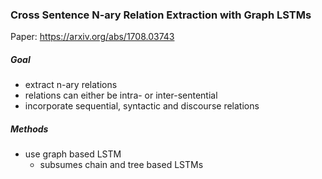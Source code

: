 ### Cross Sentence N-ary Relation Extraction with Graph LSTMs
Paper: https://arxiv.org/abs/1708.03743
##### Goal
- extract n-ary relations
- relations can either be intra- or inter-sentential
- incorporate sequential, syntactic and discourse relations
##### Methods
- use graph based LSTM
  - subsumes chain and tree based LSTMs
